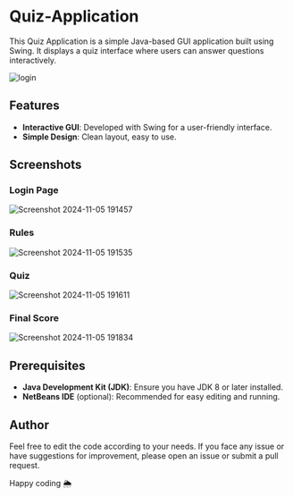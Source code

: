 # Quiz-Application

This Quiz Application is a simple Java-based GUI application built using Swing. It displays a quiz interface where users can answer questions interactively.

![login](https://github.com/user-attachments/assets/0c55ee3d-0a1f-4560-a111-af6802c7f5f5)

## Features
- **Interactive GUI**: Developed with Swing for a user-friendly interface.
- **Simple Design**: Clean layout, easy to use.

## Screenshots
### Login Page

![Screenshot 2024-11-05 191457](https://github.com/user-attachments/assets/c9f6db60-7dea-4204-b96b-5f9ec6e53ece)

### Rules

![Screenshot 2024-11-05 191535](https://github.com/user-attachments/assets/a39e9d4b-9891-4c55-a6a9-2d6ebdbbe4e4)

### Quiz

![Screenshot 2024-11-05 191611](https://github.com/user-attachments/assets/644cbd52-240b-4545-b5aa-84a4a7e810e1)

### Final Score

![Screenshot 2024-11-05 191834](https://github.com/user-attachments/assets/e96511cc-8527-4941-8226-f8ea445d7fdd)

## Prerequisites
- **Java Development Kit (JDK)**: Ensure you have JDK 8 or later installed.
- **NetBeans IDE** (optional): Recommended for easy editing and running.

## Author

Feel free to edit the code according to your needs. If you face any issue or have suggestions for improvement, please open an issue or submit a pull request.

Happy coding 🌦️
